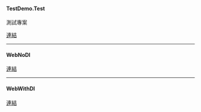 #### TestDemo.Test
測試專案

[連結](./TestDemo.Test/readme.md)

------------------------------------------

#### WebNoDI

[連結](./WebNoDI/readme.md)

------------------------------------------

#### WebWithDI

[連結](./WebWithDI/readme.md)
